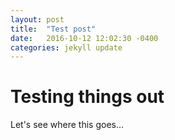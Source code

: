 ```yaml
---
layout: post
title:  "Test post"
date:   2016-10-12 12:02:30 -0400
categories: jekyll update
---
```



Testing things out
==================

Let's see where this goes...
